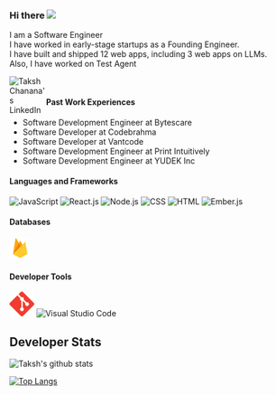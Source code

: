 ### Hi there  <img src="https://media.giphy.com/media/hvRJCLFzcasrR4ia7z/giphy.gif" width="25px">

I am a Software Engineer
<br />
I have worked in early-stage startups as a Founding Engineer.
<br />
I have built and shipped 12 web apps, including 3 web apps on LLMs.
<br />
Also, I have worked on Test Agent
<br />

<a href="mailto:takshch089@gmail.com">
  <img align="left" alt="Taksh Chanana's LinkedIn" width="65px" src="https://img.shields.io/badge/Gmail-D14836?style=for-the-badge&logo=gmail&logoColor=white" />
</a>
<br>

#### Past Work Experiences
  - Software Development Engineer at Bytescare
  - Software Developer at Codebrahma
  - Software Developer at Vantcode
  - Software Development Engineer at Print Intuitively
  - Software Development Engineer at YUDEK Inc

#### Languages and Frameworks

<p align="left">
<img alt="JavaScript" width="110px" src="https://img.shields.io/badge/JavaScript-F7DF1E?style=for-the-badge&logo=javascript&logoColor=black" />
<img alt="React.js" width="80px" src="https://img.shields.io/badge/React-20232A?style=for-the-badge&logo=react&logoColor=61DAFB" />
<img alt="Node.js" width="90px" src="https://img.shields.io/badge/Node.js-43853D?style=for-the-badge&logo=node-dot-js&logoColor=white" />
<img alt="CSS" width="70px" src="https://img.shields.io/badge/CSS3-1572B6?style=for-the-badge&logo=css3&logoColor=white" />
<img alt="HTML" width="70px" src="https://img.shields.io/badge/HTML-239120?style=for-the-badge&logo=html5&logoColor=white" />
<img alt="Ember.js" width="100px" src="https://img.shields.io/badge/ember.js-E04E39?style=for-the-badge&logo=ember-dot-js&logoColor=white" />
</p>

#### Databases

<p align="left">
<img alt="" width="38px" src="https://raw.githubusercontent.com/github/explore/80688e429a7d4ef2fca1e82350fe8e3517d3494d/topics/firebase/firebase.png" />
</p>

#### Developer Tools

<p align="left">
<img alt="Git" width="44px" src="https://raw.githubusercontent.com/github/explore/80688e429a7d4ef2fca1e82350fe8e3517d3494d/topics/git/git.png" />
<img alt="Visual Studio Code" width="38px" src="https://upload.wikimedia.org/wikipedia/commons/thumb/9/9a/Visual_Studio_Code_1.35_icon.svg/1024px-Visual_Studio_Code_1.35_icon.svg.png" />
</p>

## Developer Stats

![Taksh's github stats](https://github-readme-stats.vercel.app/api?username=takshch&show_icons=true)


[![Top Langs](https://github-readme-stats.vercel.app/api/top-langs/?username=takshch&hide=html)](https://github.com/anuraghazra/github-readme-stats)
